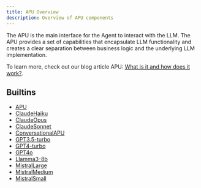 ```yaml
---
title: APU Overview
description: Overview of APU components
---
```


The APU is the main interface for the Agent to interact with the LLM.
The APU provides a set of capabilities that encapsulate LLM functionality and creates a clear separation between business logic and the underlying LLM implementation.

To learn more, check out our blog article APU: [What is it and how does it work?](https://www.eidolonai.com/what_is_apu/).

## Builtins
* [APU](/docs/components/apu/apu/)
* [ClaudeHaiku](/docs/components/apu/claudehaiku/)
* [ClaudeOpus](/docs/components/apu/claudeopus/)
* [ClaudeSonnet](/docs/components/apu/claudesonnet/)
* [ConversationalAPU](/docs/components/apu/conversationalapu/)
* [GPT3.5-turbo](/docs/components/apu/gpt3_5-turbo/)
* [GPT4-turbo](/docs/components/apu/gpt4-turbo/)
* [GPT4o](/docs/components/apu/gpt4o/)
* [Llamma3-8b](/docs/components/apu/llamma3-8b/)
* [MistralLarge](/docs/components/apu/mistrallarge/)
* [MistralMedium](/docs/components/apu/mistralmedium/)
* [MistralSmall](/docs/components/apu/mistralsmall/)